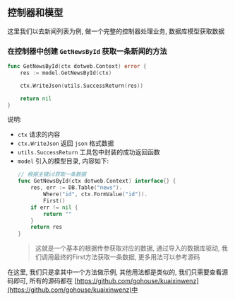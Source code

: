 ## 控制器和模型  
这里我们以去新闻列表为例, 做一个完整的控制器处理业务, 数据库模型获取数据  

### 在控制器中创建 `GetNewsById` 获取一条新闻的方法  

```go
func GetNewsById(ctx dotweb.Context) error {
	res := model.GetNewsById(ctx)

	ctx.WriteJson(utils.SuccessReturn(res))

	return nil
}
```
说明:  
- `ctx` 请求的内容  
- `ctx.WriteJson` 返回 `json` 格式数据  
- `utils.SuccessReturn` 工具包中封装的成功返回函数  
- `model` 引入的模型目录, 内容如下:  
    ```go
    // 根据主键id获取一条数据
    func GetNewsById(ctx dotweb.Context) interface{} {
        res, err := DB.Table("news").
            Where("id", ctx.FormValue("id")).
            First()
        if err != nil {
            return ""
        }
        return res
    }
    ```
    > 这就是一个基本的根据传参获取对应的数据, 通过导入的数据库驱动, 我们调用最终的First方法获取一条数据, 更多用法可以参考源码  
    
在这里, 我们只是拿其中一个方法做示例, 其他用法都是类似的, 我们只需要查看源码即可, 所有的源码都在 [https://github.com/gohouse/kuaixinwenz](https://github.com/gohouse/kuaixinwenz)中